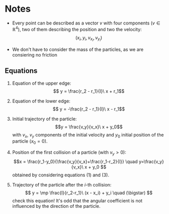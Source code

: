 # Notes
- Every point can be described as a vector $v$ with four components ($v \in \mathbb{R}^4$), two of them describing the position and two the velocity:
$$(x_i, y_i, v_{x_i}, v_{y_i}) $$

- We don't have to consider the mass of the particles, as we are consiering no friction


## Equations

1. Equation of the upper edge:
$$ y = \frac{r_2 - r_1}{l}\ x + r_1$$
2. Equation of the lower edge:
$$ y = -\frac{r_2 - r_1}{l}\ x - r_1$$

3. Initial trajectory of the particle:
$$y = \frac{v_y}{v_x}\ x + y_0$$
with $v_x$, $v_y$ components of the initial velocity and $y_0$ initial position of the particle ($x_0 =0$).

5. Position of the first collision of a particle (with $v_y>0$):
   $$x = \frac{r_1-y_0}{\frac{v_y}{v_x}+\frac{r_1-r_2}{l}} \quad y=\frac{v_y}{v_x}\ x + y_0 $$
obtained by considering equations (1) and (3).

6. Trajectory of the particle after the $i$-th collision:
$$ y = \mp \frac{l}{r_2-r_1}\ (x - x_i) + y_i \quad (\bigstar) $$
check this equation! It's odd that the angular coefficient is not influenced by the direction of the particle.
